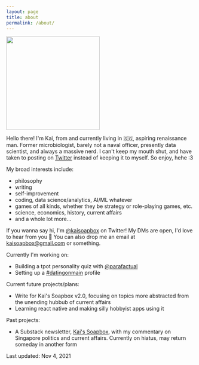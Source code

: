 ```yaml
---
layout: page
title: about
permalink: /about/
---
```


<img src="/assets/kai_picrew.jpg" width="250" height="250">

Hello there! I'm Kai, from and currently living in 🇸🇬, aspiring renaissance man. Former microbiologist, barely not a naval officer, presently data scientist, and always a massive nerd. I can't keep my mouth shut, and have taken to posting on [Twitter][twitter] instead of keeping it to myself. So enjoy, hehe :3

My broad interests include:
- philosophy
- writing
- self-improvement
- coding, data science/analytics, AI/ML whatever
- games of all kinds, whether they be strategy or role-playing games, etc.
- science, economics, history, current affairs
- and a whole lot more...

If you wanna say hi, I'm [@kaisoapbox][twitter] on Twitter! My DMs are open, I'd love to hear from you 🥰 You can also drop me an email at [kaisoapbox@gmail.com](mailto:kaisoapbox@gmail.com) or something.

Currently I'm working on:
- Building a tpot personality quiz with [@parafactual](https://twitter.com/parafactual)
- Setting up a [#datingonmain](https://twitter.com/search?q=datingonmain&src=typed_query) profile

Current future projects/plans:
- Write for Kai's Soapbox v2.0, focusing on topics more abstracted from the unending hubbub of current affairs
- Learning react native and making silly hobbyist apps using it

Past projects:
- A Substack newsletter, [Kai's Soapbox](https://kaisoapbox.substack.com/), with my commentary on Singapore politics and current affairs. Currently on hiatus, may return someday in another form

Last updated: Nov 4, 2021

[twitter]: https://twitter.com/kaisoapbox